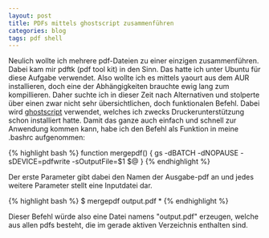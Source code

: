 ```yaml
---
layout: post
title: PDFs mittels ghostscript zusammenführen
categories: blog
tags: pdf shell
---
```

Neulich wollte ich mehrere pdf-Dateien zu einer einzigen zusammenführen. Dabei kam mir pdftk (pdf tool kit) in den Sinn. Das hatte ich unter Ubuntu für diese Aufgabe verwendet. Also wollte ich es mittels yaourt aus dem AUR installieren, doch eine der Abhängigkeiten brauchte ewig lang zum kompillieren. Daher suchte ich in dieser Zeit nach Alternativen und stolperte über einen zwar nicht sehr übersichtlichen, doch funktionalen Befehl. Dabei wird [ghostscript](https://secure.wikimedia.org/wikipedia/de/wiki/Ghostscript) verwendet, welches ich zwecks Druckerunterstützung schon installiert hatte. Damit das ganze auch einfach und schnell zur Anwendung kommen kann, habe ich den Befehl als Funktion in meine .bashrc aufgenommen:

{% highlight bash %}
function mergepdf() {
  gs -dBATCH -dNOPAUSE -sDEVICE=pdfwrite -sOutputFile=$1 $@ 
}
{% endhighlight %}

Der erste Parameter gibt dabei den Namen der Ausgabe-pdf an und jedes weitere Parameter stellt eine Inputdatei dar.

{% highlight bash %}
$ mergepdf output.pdf *
{% endhighlight %}

Dieser Befehl würde also eine Datei namens "output.pdf" erzeugen, welche aus allen pdfs besteht, die im gerade aktiven Verzeichnis enthalten sind.
